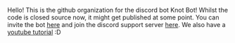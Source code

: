 Hello! This is the github organization for the discord bot Knot Bot! Whilst the code is closed source now, it might get published at some point. You can invite the bot [here](https://top.gg/bot/728557571266576395) and join the discord support server [here](https://discord.gg/echHtUa). We also have a [youtube tutorial](https://www.youtube.com/watch?v=luMbHwxmo8Q) :D
